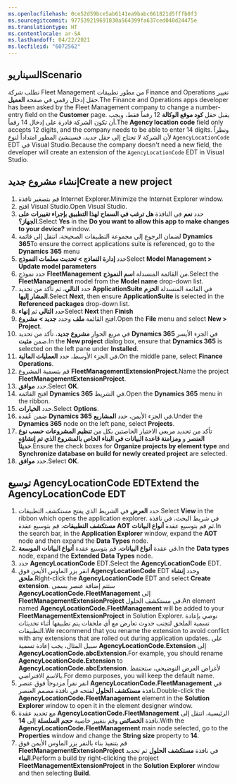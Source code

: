 ```yaml
---
ms.openlocfilehash: 0ce52d59bce5ab6141ea9babc661821d5fffb8f3
ms.sourcegitcommit: 977539219691830a564399fa637ced040d24475e
ms.translationtype: HT
ms.contentlocale: ar-SA
ms.lasthandoff: 04/22/2021
ms.locfileid: "6072562"
---
```


## <a name="scenario"></a><span data-ttu-id="c3708-101">السيناريو</span><span class="sxs-lookup"><span data-stu-id="c3708-101">Scenario</span></span>

<span data-ttu-id="c3708-102">تطلب شركة Fleet Management من مطور تطبيقات Finance and Operations تغيير حقل إدخال رقمي في صفحة **العميل**.</span><span class="sxs-lookup"><span data-stu-id="c3708-102">The Finance and Operations apps developer has been asked by the Fleet Management company to change a number-entry field on the **Customer** page.</span></span> <span data-ttu-id="c3708-103">يقبل حقل **كود موقع الوكالة** 12 رقماً فقط، ويجب أن تكون الشركة قادرة على إدخال 14 رقماً.</span><span class="sxs-lookup"><span data-stu-id="c3708-103">The **Agency location code** field only accepts 12 digits, and the company needs to be able to enter 14 digits.</span></span> <span data-ttu-id="c3708-104">ونظراً لأن الشركة لا تحتاج إلى حقل جديد، فسينشئ المطور امتداداً لنوع `AgencyLocationCode` EDT في Visual Studio.</span><span class="sxs-lookup"><span data-stu-id="c3708-104">Because the company doesn't need a new field, the developer will create an extension of the `AgencyLocationCode` EDT in Visual Studio.</span></span>

## <a name="create-a-new-project"></a><span data-ttu-id="c3708-105">إنشاء مشروع جديد</span><span class="sxs-lookup"><span data-stu-id="c3708-105">Create a new project</span></span>
1.  <span data-ttu-id="c3708-106">قم بتصغير نافذة Internet Explorer.</span><span class="sxs-lookup"><span data-stu-id="c3708-106">Minimize the Internet Explorer window.</span></span> 
2.  <span data-ttu-id="c3708-107">افتح Visual Studio.</span><span class="sxs-lookup"><span data-stu-id="c3708-107">Open Visual Studio.</span></span>
3.  <span data-ttu-id="c3708-108">حدد **نعم** في النافذة **هل ترغب في السماح لهذا التطبيق بإجراء تغييرات على الجهاز؟**.</span><span class="sxs-lookup"><span data-stu-id="c3708-108">Select **Yes** in the **Do you want to allow this app to make changes to your device?** window.</span></span>
4.   <span data-ttu-id="c3708-109">لضمان الرجوع إلى مجموعة التطبيقات الصحيحة، انتقل إلى قائمة **Dynamics 365**</span><span class="sxs-lookup"><span data-stu-id="c3708-109">To ensure the correct applications suite is referenced, go to the **Dynamics 365** menu</span></span>
5.  <span data-ttu-id="c3708-110">حدد **إدارة النماذج > تحديث معلمات النموذج**</span><span class="sxs-lookup"><span data-stu-id="c3708-110">Select  **Model Management > Update model parameters**</span></span>
6.  <span data-ttu-id="c3708-111">حدد نموذج **FleetManagement** من القائمة المنسدلة **اسم النموذج**.</span><span class="sxs-lookup"><span data-stu-id="c3708-111">Select the **FleetManagement** model from the **Model name** drop-down list.</span></span> 
7.  <span data-ttu-id="c3708-112">حدد **التالي**، ثم تأكد من تحديد **ApplicationSuite** في القائمة المنسدلة **الحزم المشار إليها**.</span><span class="sxs-lookup"><span data-stu-id="c3708-112">Select **Next**, then ensure **ApplicationSuite** is selected in the **Referenced packages** drop-down list.</span></span> 
8.  <span data-ttu-id="c3708-113">حدد **التالي** ثم **إنهاء**</span><span class="sxs-lookup"><span data-stu-id="c3708-113">Select **Next** then **Finish**</span></span>
9.  <span data-ttu-id="c3708-114">افتح القائمة **ملف** وحدد **جديد > مشروع**.</span><span class="sxs-lookup"><span data-stu-id="c3708-114">Open the **File** menu and select **New > Project**.</span></span>
10.  <span data-ttu-id="c3708-115">في مربع الحوار **مشروع جديد**، تأكد من تحديد **Dynamics 365** في الجزء الأيسر ضمن **مثبت**.</span><span class="sxs-lookup"><span data-stu-id="c3708-115">In the **New project** dialog box, ensure that **Dynamics 365** is   selected on the left pane under **Installed**.</span></span>
11.  <span data-ttu-id="c3708-116">في الجزء الأوسط، حدد **العمليات المالية**.</span><span class="sxs-lookup"><span data-stu-id="c3708-116">On the middle pane, select **Finance Operations**.</span></span>
12.  <span data-ttu-id="c3708-117">قم بتسمية المشروع **FleetManagementExtensionProject**.</span><span class="sxs-lookup"><span data-stu-id="c3708-117">Name the project **FleetManagementExtensionProject**.</span></span>
13.  <span data-ttu-id="c3708-118">حدد **موافق**.</span><span class="sxs-lookup"><span data-stu-id="c3708-118">Select **OK**.</span></span>
14.  <span data-ttu-id="c3708-119">افتح القائمة **Dynamics 365** في الشريط.</span><span class="sxs-lookup"><span data-stu-id="c3708-119">Open the **Dynamics 365** menu in the ribbon.</span></span>
15.  <span data-ttu-id="c3708-120">حدد **الخيارات**.</span><span class="sxs-lookup"><span data-stu-id="c3708-120">Select **Options**.</span></span>
16.  <span data-ttu-id="c3708-121">ضمن عُقدة **Dynamics 365** في الجزء الأيمن، حدد **المشاريع**.</span><span class="sxs-lookup"><span data-stu-id="c3708-121">Under the **Dynamics 365** node on the left pane, select **Projects**.</span></span>
17.  <span data-ttu-id="c3708-122">تأكد من تحديد مربعي الاختيار الخاصتين بكل من **تنظيم المشروعات حسب نوع العنصر** و **ومزامنة قاعدة البيانات في البناء الخاص بالمشروع الذي تم إنشاؤه حديثاً**.</span><span class="sxs-lookup"><span data-stu-id="c3708-122">Ensure the check boxes for **Organize projects by element type** and   **Synchronize database on build for newly created project** are selected.</span></span>
18. <span data-ttu-id="c3708-123">حدد **موافق**.</span><span class="sxs-lookup"><span data-stu-id="c3708-123">Select **OK**.</span></span>
 

## <a name="extend-the-agencylocationcode-edt"></a><span data-ttu-id="c3708-124">توسيع AgencyLocationCode EDT</span><span class="sxs-lookup"><span data-stu-id="c3708-124">Extend the AgencyLocationCode EDT</span></span> 

1.  <span data-ttu-id="c3708-125">حدد **العرض** في الشريط الذي يفتح مستكشف التطبيقات.</span><span class="sxs-lookup"><span data-stu-id="c3708-125">Select **View** in the ribbon which opens the application explorer.</span></span> <span data-ttu-id="c3708-126">في شريط البحث، في نافذة **مستكشف التطبيقات**، قم بتوسيع عقدة **AOT** ثم قم بتوسيع عقدة **أنواع البيانات**.</span><span class="sxs-lookup"><span data-stu-id="c3708-126">In the search bar, in the **Application Explorer** window, expand the   **AOT** node and then expand the **Data Types** node.</span></span>
2.  <span data-ttu-id="c3708-127">في عقدة **أنواع البيانات**، قم بتوسيع عقدة **أنواع البيانات الموسعة**.</span><span class="sxs-lookup"><span data-stu-id="c3708-127">In the **Data types** node, expand the **Extended Data Types** node.</span></span>
3.  <span data-ttu-id="c3708-128">حدد **AgencyLocationCode** EDT.</span><span class="sxs-lookup"><span data-stu-id="c3708-128">Select the **AgencyLocationCode** EDT.</span></span>
4.  <span data-ttu-id="c3708-129">انقر بزر الماوس الأيمن فوق **AgencyLocationCode** EDT وحدد **إنشاء ملحق**.</span><span class="sxs-lookup"><span data-stu-id="c3708-129">Right-click the **AgencyLocationCode** EDT and select **Create   extension**.</span></span> <span data-ttu-id="c3708-130">ستتم إضافة عنصر يسمى **AgencyLocationCode.FleetManagement** إلى **FleetManagementExtensionProject** في مستكشف الحلول.</span><span class="sxs-lookup"><span data-stu-id="c3708-130">An element named **AgencyLocationCode.FleetManagement** will be added to your **FleetManagementExtensionProject** in Solution Explorer.</span></span> <span data-ttu-id="c3708-131">نوصي بإعادة تسمية الملحق لتجنب حدوث تعارض مع أي ملحقات يتم تطبيقها أثناء تحديثات التطبيقات.</span><span class="sxs-lookup"><span data-stu-id="c3708-131">We recommend that you rename the extension to avoid conflict with any extensions that are rolled out during application updates.</span></span> <span data-ttu-id="c3708-132">على سبيل المثال، يجب إعادة تسمية **AgencyLocationCode.Extension** إلى **AgencyLocationCode.abcExtension**.</span><span class="sxs-lookup"><span data-stu-id="c3708-132">For example, you should rename **AgencyLocationCode.Extension** to **AgencyLocationCode.abcExtension**.</span></span> <span data-ttu-id="c3708-133">لأغراض العرض التوضيحي، ستحتفظ بالاسم الافتراضي.</span><span class="sxs-lookup"><span data-stu-id="c3708-133">For demo purposes, you will keep the default name.</span></span>
5.  <span data-ttu-id="c3708-134">انقر نقراً مزدوجاً فوق عنصر **AgencyLocationCode.FleetManagement** في نافذة **مستكشف الحلول** لفتحه في نافذة مصمم العنصر.</span><span class="sxs-lookup"><span data-stu-id="c3708-134">Double-click the **AgencyLocationCode.FleetManagement** element in the  **Solution Explorer** window to open it in the element designer window.</span></span>
6.  <span data-ttu-id="c3708-135">مع تحديد عقدة **AgencyLocationCode.FleetManagement** الرئيسية، انتقل إلى نافذة **الخصائص** وقم بتغيير خاصية **حجم السلسلة** إلى **14**.</span><span class="sxs-lookup"><span data-stu-id="c3708-135">With the **AgencyLocationCode.FleetManagement** main node selected, go to  the **Properties** window and change the **String size** property to  **14**.</span></span>
7.  <span data-ttu-id="c3708-136">قم بتنفيذ بناء بالنقر بزر الماوس الأيمن فوق **FleetManagementExtensionProject** في نافذة **مستكشف الحلول** ثم تحديد **البناء**.</span><span class="sxs-lookup"><span data-stu-id="c3708-136">Perform a build by right-clicking the project   **FleetManagementExtensionProject** in the **Solution Explorer** window   and then selecting **Build**.</span></span>
 


